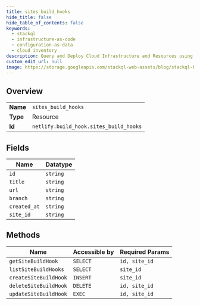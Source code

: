 ```yaml
---
title: sites_build_hooks
hide_title: false
hide_table_of_contents: false
keywords:
  - stackql
  - infrastructure-as-code
  - configuration-as-data
  - cloud inventory
description: Query and Deploy Cloud Infrastructure and Resources using SQL
custom_edit_url: null
image: https://storage.googleapis.com/stackql-web-assets/blog/stackql-blog-post-featured-image.png
---
```

  
    

## Overview
<table><tbody>
<tr><td><b>Name</b></td><td><code>sites_build_hooks</code></td></tr>
<tr><td><b>Type</b></td><td>Resource</td></tr>
<tr><td><b>Id</b></td><td><code>netlify.build_hook.sites_build_hooks</code></td></tr>
</tbody></table>

## Fields
| Name | Datatype |
| ---- | -------- |
| `id` | `string` |
| `title` | `string` |
| `url` | `string` |
| `branch` | `string` |
| `created_at` | `string` |
| `site_id` | `string` |
## Methods
| Name | Accessible by | Required Params |
| ---- | ------------- | --------------- |
| `getSiteBuildHook` | `SELECT` | `id, site_id` |
| `listSiteBuildHooks` | `SELECT` | `site_id` |
| `createSiteBuildHook` | `INSERT` | `site_id` |
| `deleteSiteBuildHook` | `DELETE` | `id, site_id` |
| `updateSiteBuildHook` | `EXEC` | `id, site_id` |
